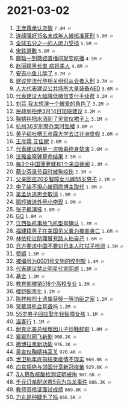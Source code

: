 # 2021-03-02

1. [王彦霖承认恋情](https://s.weibo.com/weibo?q=%23%E7%8E%8B%E5%BD%A6%E9%9C%96%E6%89%BF%E8%AE%A4%E6%81%8B%E6%83%85%23&Refer=top) `7.4M 🔥`
1. [连续强奸15名未成年人被核准死刑](https://s.weibo.com/weibo?q=%E8%BF%9E%E7%BB%AD%E5%BC%BA%E5%A5%B815%E5%90%8D%E6%9C%AA%E6%88%90%E5%B9%B4%E4%BA%BA%E8%A2%AB%E6%A0%B8%E5%87%86%E6%AD%BB%E5%88%91&Refer=top) `5.9M 🔥`
1. [全球五分之一的人听力受损](https://s.weibo.com/weibo?q=%23%E5%85%A8%E7%90%83%E4%BA%94%E5%88%86%E4%B9%8B%E4%B8%80%E7%9A%84%E4%BA%BA%E5%90%AC%E5%8A%9B%E5%8F%97%E6%8D%9F%23&Refer=top) `5.5M 🔥`
1. [宋轶道歉](https://s.weibo.com/weibo?q=%23%E5%AE%8B%E8%BD%B6%E9%81%93%E6%AD%89%23&Refer=top) `5.0M 🔥`
1. [鹿晗一到薇娅直播间就变吃播](https://s.weibo.com/weibo?q=%23%E9%B9%BF%E6%99%97%E4%B8%80%E5%88%B0%E8%96%87%E5%A8%85%E7%9B%B4%E6%92%AD%E9%97%B4%E5%B0%B1%E5%8F%98%E5%90%83%E6%92%AD%23&Refer=top) `4.5M 🔥`
1. [赵丽颖黑长直 病娇美人](https://s.weibo.com/weibo?q=%E8%B5%B5%E4%B8%BD%E9%A2%96%E9%BB%91%E9%95%BF%E7%9B%B4%20%E7%97%85%E5%A8%87%E7%BE%8E%E4%BA%BA&Refer=top) `4.0M 🔥`
1. [安吉小鱼儿胖了](https://s.weibo.com/weibo?q=%E5%AE%89%E5%90%89%E5%B0%8F%E9%B1%BC%E5%84%BF%E8%83%96%E4%BA%86&Refer=top) `3.7M 🔥`
1. [建议非法代孕相关组织从业者入刑](https://s.weibo.com/weibo?q=%23%E5%BB%BA%E8%AE%AE%E9%9D%9E%E6%B3%95%E4%BB%A3%E5%AD%95%E7%9B%B8%E5%85%B3%E7%BB%84%E7%BB%87%E4%BB%8E%E4%B8%9A%E8%80%85%E5%85%A5%E5%88%91%23&Refer=top) `3.7M 🔥`
1. [人大代表建议公共场所大量装备AED](https://s.weibo.com/weibo?q=%23%E4%BA%BA%E5%A4%A7%E4%BB%A3%E8%A1%A8%E5%BB%BA%E8%AE%AE%E5%85%AC%E5%85%B1%E5%9C%BA%E6%89%80%E5%A4%A7%E9%87%8F%E8%A3%85%E5%A4%87AED%23&Refer=top) `3.6M 🔥`
1. [代表建议大幅降低微信支付手续费](https://s.weibo.com/weibo?q=%23%E4%BB%A3%E8%A1%A8%E5%BB%BA%E8%AE%AE%E5%A4%A7%E5%B9%85%E9%99%8D%E4%BD%8E%E5%BE%AE%E4%BF%A1%E6%94%AF%E4%BB%98%E6%89%8B%E7%BB%AD%E8%B4%B9%23&Refer=top) `3.2M 🔥`
1. [刘芸 我太想演一个被爱的角色了](https://s.weibo.com/weibo?q=%E5%88%98%E8%8A%B8%20%E6%88%91%E5%A4%AA%E6%83%B3%E6%BC%94%E4%B8%80%E4%B8%AA%E8%A2%AB%E7%88%B1%E7%9A%84%E8%A7%92%E8%89%B2%E4%BA%86&Refer=top) `3.2M 🔥`
1. [民政局拒绝3月14日加班建议](https://s.weibo.com/weibo?q=%23%E6%B0%91%E6%94%BF%E5%B1%80%E6%8B%92%E7%BB%9D3%E6%9C%8814%E6%97%A5%E5%8A%A0%E7%8F%AD%E5%BB%BA%E8%AE%AE%23&Refer=top) `3.2M 🔥`
1. [鞠婧祎把水洒到了吴宣仪裙子上](https://s.weibo.com/weibo?q=%E9%9E%A0%E5%A9%A7%E7%A5%8E%E6%8A%8A%E6%B0%B4%E6%B4%92%E5%88%B0%E4%BA%86%E5%90%B4%E5%AE%A3%E4%BB%AA%E8%A3%99%E5%AD%90%E4%B8%8A&Refer=top) `3.1M 🔥`
1. [杭州36岁刑警办案时坠楼](https://s.weibo.com/weibo?q=%23%E6%9D%AD%E5%B7%9E36%E5%B2%81%E5%88%91%E8%AD%A6%E5%8A%9E%E6%A1%88%E6%97%B6%E5%9D%A0%E6%A5%BC%23&Refer=top) `3.0M 🔥`
1. [黄子韬吐槽王彦霖大学去过非洲度假](https://s.weibo.com/weibo?q=%E9%BB%84%E5%AD%90%E9%9F%AC%E5%90%90%E6%A7%BD%E7%8E%8B%E5%BD%A6%E9%9C%96%E5%A4%A7%E5%AD%A6%E5%8E%BB%E8%BF%87%E9%9D%9E%E6%B4%B2%E5%BA%A6%E5%81%87&Refer=top) `3.0M 🔥`
1. [王彦霖 艾佳妮](https://s.weibo.com/weibo?q=%E7%8E%8B%E5%BD%A6%E9%9C%96%20%E8%89%BE%E4%BD%B3%E5%A6%AE&Refer=top) `2.6M 🔥`
1. [代表建议明星一次吸毒终身禁演](https://s.weibo.com/weibo?q=%23%E4%BB%A3%E8%A1%A8%E5%BB%BA%E8%AE%AE%E6%98%8E%E6%98%9F%E4%B8%80%E6%AC%A1%E5%90%B8%E6%AF%92%E7%BB%88%E8%BA%AB%E7%A6%81%E6%BC%94%23&Refer=top) `2.6M 🔥`
1. [泫雅金晓钟算命结果](https://s.weibo.com/weibo?q=%23%E6%B3%AB%E9%9B%85%E9%87%91%E6%99%93%E9%92%9F%E7%AE%97%E5%91%BD%E7%BB%93%E6%9E%9C%23&Refer=top) `2.5M 🔥`
1. [每3个中国菠萝就有1个来自徐闻](https://s.weibo.com/weibo?q=%23%E6%AF%8F3%E4%B8%AA%E4%B8%AD%E5%9B%BD%E8%8F%A0%E8%90%9D%E5%B0%B1%E6%9C%891%E4%B8%AA%E6%9D%A5%E8%87%AA%E5%BE%90%E9%97%BB%23&Refer=top) `2.3M 🔥`
1. [蔡少芬录节目时被狗咬伤](https://s.weibo.com/weibo?q=%23%E8%94%A1%E5%B0%91%E8%8A%AC%E5%BD%95%E8%8A%82%E7%9B%AE%E6%97%B6%E8%A2%AB%E7%8B%97%E5%92%AC%E4%BC%A4%23&Refer=top) `2.3M 🔥`
1. [父亲回应20岁智障女儿嫁55岁男子](https://s.weibo.com/weibo?q=%23%E7%88%B6%E4%BA%B2%E5%9B%9E%E5%BA%9420%E5%B2%81%E6%99%BA%E9%9A%9C%E5%A5%B3%E5%84%BF%E5%AB%8155%E5%B2%81%E7%94%B7%E5%AD%90%23&Refer=top) `2.1M 🔥`
1. [李子柒不担心被同质博主取代](https://s.weibo.com/weibo?q=%E6%9D%8E%E5%AD%90%E6%9F%92%E4%B8%8D%E6%8B%85%E5%BF%83%E8%A2%AB%E5%90%8C%E8%B4%A8%E5%8D%9A%E4%B8%BB%E5%8F%96%E4%BB%A3&Refer=top) `1.9M 🔥`
1. [吴孟达追思会取消](https://s.weibo.com/weibo?q=%E5%90%B4%E5%AD%9F%E8%BE%BE%E8%BF%BD%E6%80%9D%E4%BC%9A%E5%8F%96%E6%B6%88&Refer=top) `1.9M 🔥`
1. [嗯哼被送外号小李现](https://s.weibo.com/weibo?q=%23%E5%97%AF%E5%93%BC%E8%A2%AB%E9%80%81%E5%A4%96%E5%8F%B7%E5%B0%8F%E6%9D%8E%E7%8E%B0%23&Refer=top) `1.9M 🔥`
1. [张子枫演技](https://s.weibo.com/weibo?q=%E5%BC%A0%E5%AD%90%E6%9E%AB%E6%BC%94%E6%8A%80&Refer=top) `1.8M 🔥`
1. [GQ](https://s.weibo.com/weibo?q=%23GQ%23&Refer=top) `1.8M 🔥`
1. [江西坠机事故飞机型号确认](https://s.weibo.com/weibo?q=%E6%B1%9F%E8%A5%BF%E5%9D%A0%E6%9C%BA%E4%BA%8B%E6%95%85%E9%A3%9E%E6%9C%BA%E5%9E%8B%E5%8F%B7%E7%A1%AE%E8%AE%A4&Refer=top) `1.7M 🔥`
1. [福建籍男子在美国见义勇为被害身亡](https://s.weibo.com/weibo?q=%E7%A6%8F%E5%BB%BA%E7%B1%8D%E7%94%B7%E5%AD%90%E5%9C%A8%E7%BE%8E%E5%9B%BD%E8%A7%81%E4%B9%89%E5%8B%87%E4%B8%BA%E8%A2%AB%E5%AE%B3%E8%BA%AB%E4%BA%A1&Refer=top) `1.6M 🔥`
1. [林依轮让助理冒充路人拍自己](https://s.weibo.com/weibo?q=%23%E6%9E%97%E4%BE%9D%E8%BD%AE%E8%AE%A9%E5%8A%A9%E7%90%86%E5%86%92%E5%85%85%E8%B7%AF%E4%BA%BA%E6%8B%8D%E8%87%AA%E5%B7%B1%23&Refer=top) `1.6M 🔥`
1. [日方要求中国不要对日本人肛拭子检测](https://s.weibo.com/weibo?q=%23%E6%97%A5%E6%96%B9%E8%A6%81%E6%B1%82%E4%B8%AD%E5%9B%BD%E4%B8%8D%E8%A6%81%E5%AF%B9%E6%97%A5%E6%9C%AC%E4%BA%BA%E8%82%9B%E6%8B%AD%E5%AD%90%E6%A3%80%E6%B5%8B%23&Refer=top) `1.5M 🔥`
1. [赘婿](https://s.weibo.com/weibo?q=%E8%B5%98%E5%A9%BF&Refer=top) `1.5M 🔥`
1. [被编号为0001号文物的绞刑架](https://s.weibo.com/weibo?q=%23%E8%A2%AB%E7%BC%96%E5%8F%B7%E4%B8%BA0001%E5%8F%B7%E6%96%87%E7%89%A9%E7%9A%84%E7%BB%9E%E5%88%91%E6%9E%B6%23&Refer=top) `1.4M 🔥`
1. [代表建议禁止明星代言网游](https://s.weibo.com/weibo?q=%23%E4%BB%A3%E8%A1%A8%E5%BB%BA%E8%AE%AE%E7%A6%81%E6%AD%A2%E6%98%8E%E6%98%9F%E4%BB%A3%E8%A8%80%E7%BD%91%E6%B8%B8%23&Refer=top) `1.3M 🔥`
1. [基金](https://s.weibo.com/weibo?q=%23%E5%9F%BA%E9%87%91%23&Refer=top) `1.3M 🔥`
1. [教育部撤销518个高校专业](https://s.weibo.com/weibo?q=%23%E6%95%99%E8%82%B2%E9%83%A8%E6%92%A4%E9%94%80518%E4%B8%AA%E9%AB%98%E6%A0%A1%E4%B8%93%E4%B8%9A%23&Refer=top) `1.3M 🔥`
1. [楼舒婉黑化](https://s.weibo.com/weibo?q=%E6%A5%BC%E8%88%92%E5%A9%89%E9%BB%91%E5%8C%96&Refer=top) `1.2M 🔥`
1. [陈祥榕烈士遗属获授一等功臣之家](https://s.weibo.com/weibo?q=%E9%99%88%E7%A5%A5%E6%A6%95%E7%83%88%E5%A3%AB%E9%81%97%E5%B1%9E%E8%8E%B7%E6%8E%88%E4%B8%80%E7%AD%89%E5%8A%9F%E8%87%A3%E4%B9%8B%E5%AE%B6&Refer=top) `1.2M 🔥`
1. [常戴耳机会耳聋吗](https://s.weibo.com/weibo?q=%23%E5%B8%B8%E6%88%B4%E8%80%B3%E6%9C%BA%E4%BC%9A%E8%80%B3%E8%81%8B%E5%90%97%23&Refer=top) `1.2M 🔥`
1. [55岁男子回应娶年轻智障女孩](https://s.weibo.com/weibo?q=%2355%E5%B2%81%E7%94%B7%E5%AD%90%E5%9B%9E%E5%BA%94%E5%A8%B6%E5%B9%B4%E8%BD%BB%E6%99%BA%E9%9A%9C%E5%A5%B3%E5%AD%A9%23&Refer=top) `1.1M 🔥`
1. [温客行](https://s.weibo.com/weibo?q=%E6%B8%A9%E5%AE%A2%E8%A1%8C&Refer=top) `1.1M 🔥`
1. [耐克北美总经理因儿子炒鞋辞职](https://s.weibo.com/weibo?q=%E8%80%90%E5%85%8B%E5%8C%97%E7%BE%8E%E6%80%BB%E7%BB%8F%E7%90%86%E5%9B%A0%E5%84%BF%E5%AD%90%E7%82%92%E9%9E%8B%E8%BE%9E%E8%81%8C&Refer=top) `1.0M 🔥`
1. [霉霉怼网飞新剧](https://s.weibo.com/weibo?q=%23%E9%9C%89%E9%9C%89%E6%80%BC%E7%BD%91%E9%A3%9E%E6%96%B0%E5%89%A7%23&Refer=top) `998.2K 🔥`
1. [微博拉黑新功能](https://s.weibo.com/weibo?q=%23%E5%BE%AE%E5%8D%9A%E6%8B%89%E9%BB%91%E6%96%B0%E5%8A%9F%E8%83%BD%23&Refer=top) `976.3K 🔥`
1. [吴宣仪鞠婧祎互关](https://s.weibo.com/weibo?q=%23%E5%90%B4%E5%AE%A3%E4%BB%AA%E9%9E%A0%E5%A9%A7%E7%A5%8E%E4%BA%92%E5%85%B3%23&Refer=top) `970.4K 🔥`
1. [世卫称年底前结束疫情不现实](https://s.weibo.com/weibo?q=%23%E4%B8%96%E5%8D%AB%E7%A7%B0%E5%B9%B4%E5%BA%95%E5%89%8D%E7%BB%93%E6%9D%9F%E7%96%AB%E6%83%85%E4%B8%8D%E7%8E%B0%E5%AE%9E%23&Refer=top) `969.0K 🔥`
1. [白宫拒绝与邻国分享新冠疫苗](https://s.weibo.com/weibo?q=%E7%99%BD%E5%AE%AB%E6%8B%92%E7%BB%9D%E4%B8%8E%E9%82%BB%E5%9B%BD%E5%88%86%E4%BA%AB%E6%96%B0%E5%86%A0%E7%96%AB%E8%8B%97&Refer=top) `929.6K 🔥`
1. [3人篡改核酸检测证明被拘](https://s.weibo.com/weibo?q=%233%E4%BA%BA%E7%AF%A1%E6%94%B9%E6%A0%B8%E9%85%B8%E6%A3%80%E6%B5%8B%E8%AF%81%E6%98%8E%E8%A2%AB%E6%8B%98%23&Refer=top) `907.6K 🔥`
1. [千元订单配送费5元为乌龙事件](https://s.weibo.com/weibo?q=%E5%8D%83%E5%85%83%E8%AE%A2%E5%8D%95%E9%85%8D%E9%80%81%E8%B4%B95%E5%85%83%E4%B8%BA%E4%B9%8C%E9%BE%99%E4%BA%8B%E4%BB%B6&Refer=top) `886.3K 🔥`
1. [教师资格证面试成绩](https://s.weibo.com/weibo?q=%E6%95%99%E5%B8%88%E8%B5%84%E6%A0%BC%E8%AF%81%E9%9D%A2%E8%AF%95%E6%88%90%E7%BB%A9&Refer=top) `869.8K 🔥`
1. [力丸是种睫毛了吗](https://s.weibo.com/weibo?q=%23%E5%8A%9B%E4%B8%B8%E6%98%AF%E7%A7%8D%E7%9D%AB%E6%AF%9B%E4%BA%86%E5%90%97%23&Refer=top) `866.5K 🔥`
